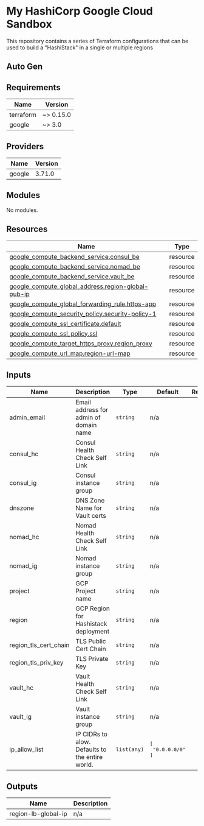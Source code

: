 # My HashiCorp Google Cloud Sandbox

This repository contains a series of Terraform configurations that can be used
to build a "HashiStack" in a single or multiple regions

## Auto Gen

<!-- BEGINNING OF PRE-COMMIT-TERRAFORM DOCS HOOK -->
## Requirements

| Name | Version |
|------|---------|
| terraform | ~> 0.15.0 |
| google | ~> 3.0 |

## Providers

| Name | Version |
|------|---------|
| google | 3.71.0 |

## Modules

No modules.

## Resources

| Name | Type |
|------|------|
| [google_compute_backend_service.consul_be](https://registry.terraform.io/providers/hashicorp/google/latest/docs/resources/compute_backend_service) | resource |
| [google_compute_backend_service.nomad_be](https://registry.terraform.io/providers/hashicorp/google/latest/docs/resources/compute_backend_service) | resource |
| [google_compute_backend_service.vault_be](https://registry.terraform.io/providers/hashicorp/google/latest/docs/resources/compute_backend_service) | resource |
| [google_compute_global_address.region-global-pub-ip](https://registry.terraform.io/providers/hashicorp/google/latest/docs/resources/compute_global_address) | resource |
| [google_compute_global_forwarding_rule.https-app](https://registry.terraform.io/providers/hashicorp/google/latest/docs/resources/compute_global_forwarding_rule) | resource |
| [google_compute_security_policy.security-policy-1](https://registry.terraform.io/providers/hashicorp/google/latest/docs/resources/compute_security_policy) | resource |
| [google_compute_ssl_certificate.default](https://registry.terraform.io/providers/hashicorp/google/latest/docs/resources/compute_ssl_certificate) | resource |
| [google_compute_ssl_policy.ssl](https://registry.terraform.io/providers/hashicorp/google/latest/docs/resources/compute_ssl_policy) | resource |
| [google_compute_target_https_proxy.region_proxy](https://registry.terraform.io/providers/hashicorp/google/latest/docs/resources/compute_target_https_proxy) | resource |
| [google_compute_url_map.region-url-map](https://registry.terraform.io/providers/hashicorp/google/latest/docs/resources/compute_url_map) | resource |

## Inputs

| Name | Description | Type | Default | Required |
|------|-------------|------|---------|:--------:|
| admin\_email | Email address for admin of domain name | `string` | n/a | yes |
| consul\_hc | Consul Health Check Self Link | `string` | n/a | yes |
| consul\_ig | Consul instance group | `string` | n/a | yes |
| dnszone | DNS Zone Name for Vault certs | `string` | n/a | yes |
| nomad\_hc | Nomad Health Check Self Link | `string` | n/a | yes |
| nomad\_ig | Nomad instance group | `string` | n/a | yes |
| project | GCP Project name | `string` | n/a | yes |
| region | GCP Region for Hashistack deployment | `string` | n/a | yes |
| region\_tls\_cert\_chain | TLS Public Cert Chain | `string` | n/a | yes |
| region\_tls\_priv\_key | TLS Private Key | `string` | n/a | yes |
| vault\_hc | Vault Health Check Self Link | `string` | n/a | yes |
| vault\_ig | Vault instance group | `string` | n/a | yes |
| ip\_allow\_list | IP CIDRs to alow. Defaults to the entire world. | `list(any)` | <pre>[<br>  "0.0.0.0/0"<br>]</pre> | no |

## Outputs

| Name | Description |
|------|-------------|
| region-lb-global-ip | n/a |
<!-- END OF PRE-COMMIT-TERRAFORM DOCS HOOK -->
